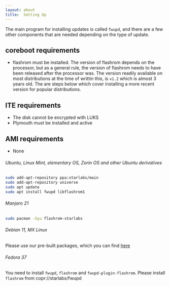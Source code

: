 ```yaml
---
layout: about
title:  Setting Up
---
```


The main program for installing updates is called `fwupd`, and there are a few other components that are needed depending on the type of update.

## coreboot requirements
* flashrom must be installed. The version of flashrom depends on the processor, but as a general rule, the version of flashrom needs
to have been released after the processor was. The version readily available on most distributions at the time of writtin this, is
`v1.2` which is almost 3 years old. The are steps below which cover installing a more recent version for popular distributions.

## ITE requirements
* The disk cannot be encrypted with LUKS
* Plymouth must be installed and active

## AMI requirements
* None

###### Ubuntu, Linux Mint, elementary OS, Zorin OS and other Ubuntu derivatives

``` bash
sudo add-apt-repository ppa:starlabs/main
sudo add-apt-repository universe
sudo apt update
sudo apt install fwupd libflashrom1
```

###### Manjaro 21

``` bash
sudo pacman -Syu flashrom-starlabs
```

###### Debian 11, MX Linux

Please use our pre-built packages, which you can find [here](https://github.com/StarLabsLtd/packages)

###### Fedora 37

You need to install `fwupd`, `flashrom` and `fwupd-plugin-flashrom`. Please install `flashrom` from copr://starlabs/fwupd
